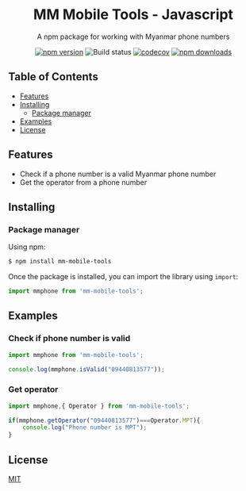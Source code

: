 <h1 align="center">
   MM Mobile Tools - Javascript
</h1>

<p align="center">A npm package for working with Myanmar phone numbers</p>

<div align="center">

[![npm version](https://img.shields.io/npm/v/mm-mobile-tools.svg?style=flat-square)](https://www.npmjs.org/package/mm-mobile-tools)
![Build status](https://github.com/lwinmoehein/MM-Mobiile-Tools-JS/actions/workflows/ci.yml/badge.svg)
[![codecov](https://codecov.io/gh/lwinmoehein/MM-Mobile-Tools-JS/graph/badge.svg?token=YVS9A98YJQ)](https://codecov.io/gh/lwinmoehein/MM-Mobile-Tools-JS)
[![npm downloads](https://img.shields.io/npm/dm/mm-mobile-tools.svg?style=flat-square)](https://npm-stat.com/charts.html?package=mm-mobile-tools)

</div>

## Table of Contents

  - [Features](#features)
  - [Installing](#installing)
    - [Package manager](#package-manager)
  - [Examples](#examples)
  - [License](#license)
## Features

- Check if a phone number is a valid Myanmar phone number 
- Get the operator from a phone number

## Installing

### Package manager

Using npm:

```bash
$ npm install mm-mobile-tools 
```

Once the package is installed, you can import the library using `import`: 

```js
import mmphone from 'mm-mobile-tools';
```

## Examples

### Check if phone number is valid

```js
import mmphone from 'mm-mobile-tools';

console.log(mmphone.isValid("09440813577")); 
```
### Get operator

```js
import mmphone,{ Operator } from 'mm-mobile-tools';

if(mmphone.getOperator("09440813577")===Operator.MPT){
    console.log("Phone number is MPT"); 
}
```


## License

[MIT](LICENSE)
